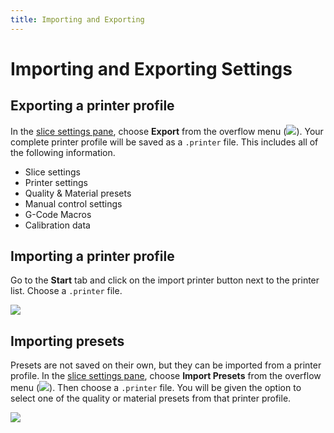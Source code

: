 ```yaml
---
title: Importing and Exporting
---
```


Importing and Exporting Settings
================================

Exporting a printer profile
---------------------------

In the [slice settings pane](index), choose **Export** from the overflow menu (![](https://lh3.googleusercontent.com/B0iPKfPTIEs8X9qR5xZYj5aarp5PcLy3-cLjr3DYIRxZnyWLFe3-UMBYmfafoU8CjfD1dDUMmjMpcqZsJuAUsg8k-A)). Your complete printer profile will be saved as a `.printer` file. This includes all of the following information.

* Slice settings
* Printer settings
* Quality & Material presets
* Manual control settings
* G-Code Macros
* Calibration data

Importing a printer profile
---------------------------

Go to the **Start** tab and click on the import printer button next to the printer list. Choose a `.printer` file.

![](https://lh3.googleusercontent.com/AZ5azO_H54r-S7-oDtIEOawXP6xZcxS81g0-re5eeq88m2b-wy1G6bEZEywsGgzfm1CATwhXk3nYzNfaMayqLINPkg=s0)

Importing presets
-----------------

Presets are not saved on their own, but they can be imported from a printer profile. In the [slice settings pane](index), choose **Import Presets** from the overflow menu (![](https://lh3.googleusercontent.com/B0iPKfPTIEs8X9qR5xZYj5aarp5PcLy3-cLjr3DYIRxZnyWLFe3-UMBYmfafoU8CjfD1dDUMmjMpcqZsJuAUsg8k-A)). Then choose a `.printer` file. You will be given the option to select one of the quality or material presets from that printer profile.

![](https://lh3.googleusercontent.com/qN1jKdlVZ1qgXnD2NyO_NQAl7LVBllryBwNMmm1wNogMWurLzv_c7SJiZqjBFejwsloODxObe7er0-W8rkvMgKlv=s0)